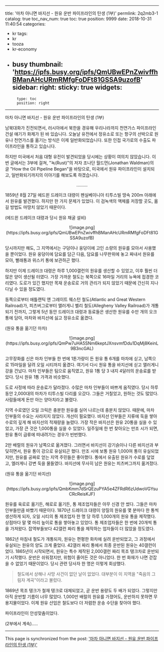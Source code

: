 
---
title: '마차 아니면 바지선 - 원유 운반 파이프라인의 탄생 (1부)'
permlink: 2q2mb3-1
catalog: true
toc_nav_num: true
toc: true
position: 9999
date: 2018-10-31 11:40:54
categories:
- kr
tags:
- kr
- tooza
- kr-economy
- busy
thumbnail: 'https://ipfs.busy.org/ipfs/QmUBwEPnZwivffhBManAHcURmRMfgFoDFt81GSSA9uzofB'
sidebar:
    right:
        sticky: true
widgets:
    -
        type: toc
        position: right
---


마차 아니면 바지선 - 원유 운반 파이프라인의 탄생 (1부)
  
남북대화가 진전되면서, 러시아에서 북한을 경유해 우리나라까지 천연가스 파이프라인 건설 얘기가 화제가 된 바 있습니다. 오늘날 유전에서 정유소로 또는 항구의 선박으로 원유나 천연가스를 옮기는 방식은 이제 일반화되었습니다. 또한 인접 국가로의 수출도 파이프라인을 통하고 있습니다. 
  
하지만 미국에서 처음 대형 유전이 발견되었을 당시에는 상황이 여의치 않았습니다. 이번 글에서는 3부에 걸쳐, "녹(Rust)"의 저자 조나단 월드먼(Jonathan Waldman)의 글 "How the Oil Pipeline Began"을 바탕으로, 미국에서 원유 파이프라인이 설치되고, 일반화되기까지의 이야기를 해보도록 하겠습니다.
  
<center>
.........
</center>
  
1859년 8월 27일 에드윈 드레이크 대령이 펜실베이니아 티투스빌 땅속 200m 아래에서 원유를 발견했다. 하지만 한 가지 문제가 있었다. 이 검녹색의 액체를 저장할 곳도, 옮길 방법도 마땅치 않았기 때문이다.
  
(에드윈 드레이크 대령과 당시 원유 채굴 설비)
<center>
![image.png](https://ipfs.busy.org/ipfs/QmUBwEPnZwivffhBManAHcURmRMfgFoDFt81GSSA9uzofB)
</center>
  
당시까지만 해도, 그 지역에서는 구덩이나 웅덩이에 고인 소량의 원유를 모아서 사용했을 뿐이었다. 원유 웅덩이에 담요를 담근 다음, 담요를 나무판위에 놓고 짜내서 원유를 모아, 빨래통과 위스키 통에 보관하곤 했다.
  
하지만 이제 드레이크 대령은 하루 1,000갤런의 원유를 생산할 수 있었고, 이후 훨씬 더 많은 양이 생산될 터였다. 가장 가까운 철도는 북쪽으로 16마일 거리의 뉴욕에 접경한 코리였다. 도로가 있긴 했지만 목재 운송로로 거의 관리가 되지 않았기 때문에 간신히 지나다닐 수 있을 정도였다.
  
동쪽으로부터 애틀랜틱 앤 그레이트 웨스턴 철도(Atlantic and Great Western Railroad)가, 피츠버그로부터 앨러게니 벨리 철도(Allegheny Valley Railroad)가 개통되기 전까지, 그렇게 5년 동안 드레이크 대령과 동료들은 생산한 원유를 수만 개의 오크통에 담아, 마차와 바지선에 싫고 정유소로 옮겼다. 
  
(원유 통을 옮기던 마차)
<center>
![image.png](https://ipfs.busy.org/ipfs/QmPw7uHA5SNm6keptJXnsvmfDdu1DqMj8KeinL9B3ncGAL)
</center>
  
고무장화를 신은 마차 인부들 한 번에 1톤가량이 든 원유 통 6개를 마차에 싣고, 남쪽으로 15마일을 달려 오일 시티까지 옮겼다. 여기서 다시 원유 통을 바지선에 싣고 앨러게니 강을 건넜다. 마차 인부들은 팀으로 움직였고, 원유 1통 당 3 내지 4달러의 운송료를 받았다. 당시 원유 1통 가격과 비슷했다.
  
도로 사정에 따라 운송료가 달라졌다. 수많은 마차 인부들이 바쁘게 움직였다. 당시 하루 동안 2,000대의 마차가 티투스빌 다리를 오갔다. 그들은 거칠었고, 원하는 것도 많았다. 사람들에게 돈만 아는 양아치라고 불렸다. 
  
지역 수로였던 오일 크릭은 충분한 원유를 실어 나르는데 충분치 않았다. 때문에, 마차 인부들의 수요는 사라지지 않았다. 개선이 필요했다. 바지선 인부들은 지류에 둑을 쌓아 수로의 깊게 해 바지선의 적재량을 늘렸다. 가장 작은 바지선은 원유 20통을 실을 수 있었고, 가장 큰 것은 1,000통을 실을 수 있었다. 일주일에 한 번 찾아오는 만조 시가 되면, 원유 통이 급류에 떠내려가는 경우가 빈번했다. 
  
2만 배럴의 원유가 남쪽으로 옮겨졌다. 그러면서 바지선이 강기슭이나 다른 바지선과 부딪히면서, 원유 통이 강으로 유실되곤 했다. 만조 시에 보통 원유 1,000여 통이 유실되었지만, 원유를 공짜로 얻는 지역 주민들은 좋아했다. 통에서 유출된 원유가 수로를 덮었고, 엘러게니 강변 둑을 물들였다. 바지선에 무사히 남은 원유는 피츠버그까지 옮겨졌다. 
  
(원유 통을 옮기던 바지선)
<center>
![image.png](https://ipfs.busy.org/ipfs/QmbKmm7dSrQEzuPYA5e4ZFRdR6zUdwoVGYsuCRcReisKJF)
</center>
  
원유를 육로로 옮기든, 해로로 옮기든, 통 제조업자들은 아무 신경 안 썼다. 그들은 마차 인부들만큼 바빴기 때문이다. 1870년 드레이크 대령이 양질의 원유를 몇 분마다 한 통씩 생산하게 되자, 오일 시티의 통 제조업자 한 명 당 하루 1,000개의 원유 통을 제작했다. 상점마다 말 몇 마리 높이로 통을 쌓아놓고 있었다. 통 제조업자들은 한 번에 20개씩 통을 가져왔다. 잡역부들보다 42갤런 짜리 통을 제작하는 업자들이 더 많았을 정도였다. 
  
1862년 마침내 철도가 개통되자, 원유는 편평한 화차에 실려 운반되었고, 그 과정에서 유실되는 원유의 양도 크게 줄었다. 42갤러 짜리 통에서 최종 운반된 원유는 40갤런이었다. 1865년이 시작되면서, 원유는 특수 제작된 2,000갤런 짜리 목조 탱크차로 운반되기 시작했다. 운반은 쉬워졌지만, 위험이 줄어든 것은 아니었다. 한 번 화재가 나면 걷잡을 수 없었기 때문이었다. 당시 관련 당사자 한 명은 이렇게 회상했다.
  
>철도에서 상해나 사망 사건이 없던 날이 없었다. 대부분이 이 지역을 "죽음의 그림자 계곡"이라고 불렀다. 
  
1869년 목조 탱크가 철재 탱크로 대체되었고, 곧 운반 용량도 두 배가 되었다. 그렇지만 아직 운반할 기름이 너무 많았다. 1,000만 배럴의 원유를 가졌어도, 운반하지 못하면 무용지물이었다. 이제 원유 산업은 철도보다 더 저렴한 운송 수단을 찾아야 했다. 
  
파이프라인이 안성맞춤이었다.
  
(2부에서 계속).....
 

- - -

This page is synchronized from the post: ['마차 아니면 바지선 - 원유 운반 파이프라인의 탄생 (1부)'](https://steemit.com/@pius.pius/2q2mb3-1)
